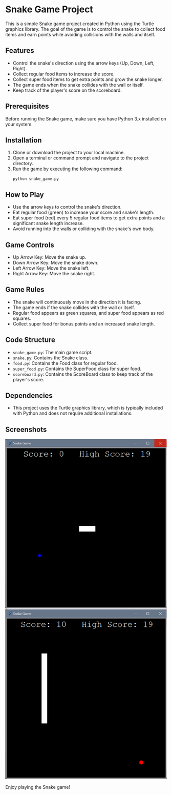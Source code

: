 # Snake Game Project

This is a simple Snake game project created in Python using the Turtle graphics library. The goal of the game is to control the snake to collect food items and earn points while avoiding collisions with the walls and itself.

## Features
- Control the snake's direction using the arrow keys (Up, Down, Left, Right).
- Collect regular food items to increase the score.
- Collect super food items to get extra points and grow the snake longer.
- The game ends when the snake collides with the wall or itself.
- Keep track of the player's score on the scoreboard.

## Prerequisites
Before running the Snake game, make sure you have Python 3.x installed on your system.

## Installation
1. Clone or download the project to your local machine.
2. Open a terminal or command prompt and navigate to the project directory.
3. Run the game by executing the following command:
   ```
   python snake_game.py
   ```

## How to Play
- Use the arrow keys to control the snake's direction.
- Eat regular food (green) to increase your score and snake's length.
- Eat super food (red) every 5 regular food items to get extra points and a significant snake length increase.
- Avoid running into the walls or colliding with the snake's own body.

## Game Controls
- Up Arrow Key: Move the snake up.
- Down Arrow Key: Move the snake down.
- Left Arrow Key: Move the snake left.
- Right Arrow Key: Move the snake right.

## Game Rules
- The snake will continuously move in the direction it is facing.
- The game ends if the snake collides with the wall or itself.
- Regular food appears as green squares, and super food appears as red squares.
- Collect super food for bonus points and an increased snake length.

## Code Structure
- `snake_game.py`: The main game script.
- `snake.py`: Contains the Snake class.
- `food.py`: Contains the Food class for regular food.
- `super_food.py`: Contains the SuperFood class for super food.
- `scoreboard.py`: Contains the ScoreBoard class to keep track of the player's score.

## Dependencies
- This project uses the Turtle graphics library, which is typically included with Python and does not require additional installations.
## Screenshots
![Screenshot 1](screenshots/snake_1.png)
![Screenshot 2](screenshots/snake_2.png)

Enjoy playing the Snake game!
